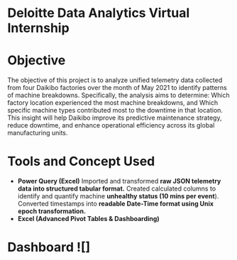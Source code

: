 # Deloitte Data Analytics Virtual Internship

# Objective
The objective of this project is to analyze unified telemetry data collected from four Daikibo factories over the month of May 2021 to identify patterns of machine breakdowns. Specifically, the analysis aims to determine:
Which factory location experienced the most machine breakdowns, and
Which specific machine types contributed most to the downtime in that location.
This insight will help Daikibo improve its predictive maintenance strategy, reduce downtime, and enhance operational efficiency across its global manufacturing units.

# Tools and Concept Used
* **Power Query (Excel)**
  Imported and transformed **raw JSON telemetry data into structured tabular format.**
  Created calculated columns to identify and quantify machine **unhealthy status (10 mins per event**).
  Converted timestamps into **readable Date-Time format using Unix epoch transformation.**
* **Excel (Advanced Pivot Tables & Dashboarding)**

# Dashboard ![]
